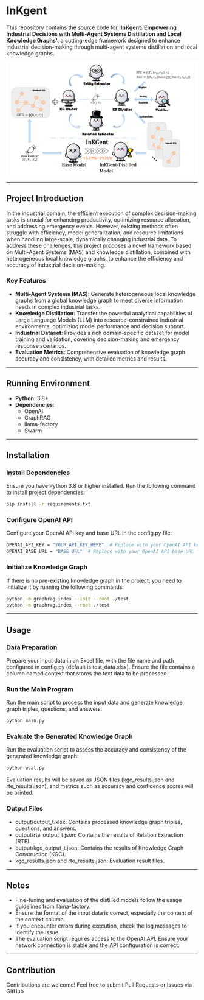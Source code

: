 # InKgent

This repository contains the source code for **'InKgent: Empowering Industrial Decisions with Multi-Agent Systems Distillation and Local Knowledge Graphs'**, a cutting-edge framework designed to enhance industrial decision-making through multi-agent systems distillation and local knowledge graphs.

![Framework](Framework.png)

---

## Project Introduction

In the industrial domain, the efficient execution of complex decision-making tasks is crucial for enhancing productivity, optimizing resource allocation, and addressing emergency events. However, existing methods often struggle with efficiency, model generalization, and resource limitations when handling large-scale, dynamically changing industrial data. To address these challenges, this project proposes a novel framework based on Multi-Agent Systems (MAS) and knowledge distillation, combined with heterogeneous local knowledge graphs, to enhance the efficiency and accuracy of industrial decision-making.

### Key Features

- **Multi-Agent Systems (MAS)**: Generate heterogeneous local knowledge graphs from a global knowledge graph to meet diverse information needs in complex industrial tasks.
- **Knowledge Distillation**: Transfer the powerful analytical capabilities of Large Language Models (LLM) into resource-constrained industrial environments, optimizing model performance and decision support.
- **Industrial Dataset**: Provides a rich domain-specific dataset for model training and validation, covering decision-making and emergency response scenarios.
- **Evaluation Metrics**: Comprehensive evaluation of knowledge graph accuracy and consistency, with detailed metrics and results.

---

## Running Environment

- **Python**: 3.8+
- **Dependencies**:
  - OpenAI
  - GraphRAG
  - llama-factory
  - Swarm
---

## Installation

### Install Dependencies

Ensure you have Python 3.8 or higher installed. Run the following command to install project dependencies:

```bash
pip install -r requirements.txt
```
### Configure OpenAI API

Configure your OpenAI API key and base URL in the config.py file:

```bash
OPENAI_API_KEY = "YOUR_API_KEY_HERE"  # Replace with your OpenAI API key
OPENAI_BASE_URL = "BASE_URL"  # Replace with your OpenAI API base URL
```
### Initialize Knowledge Graph

If there is no pre-existing knowledge graph in the project, you need to initialize it by running the following commands:

```bash
python -m graphrag.index --init --root ./test
python -m graphrag.index --root ./test
```
---

## Usage

### Data Preparation

Prepare your input data in an Excel file, with the file name and path configured in config.py (default is test_data.xlsx). Ensure the file contains a column named context that stores the text data to be processed.

### Run the Main Program

Run the main script to process the input data and generate knowledge graph triples, questions, and answers:

```bash
python main.py
```

### Evaluate the Generated Knowledge Graph

Run the evaluation script to assess the accuracy and consistency of the generated knowledge graph:

```bash
python eval.py
```
Evaluation results will be saved as JSON files (kgc_results.json and rte_results.json), and metrics such as accuracy and confidence scores will be printed.

### Output Files

- output/output_t.xlsx: Contains processed knowledge graph triples, questions, and answers.
- output/rte_output_t.json: Contains the results of Relation Extraction (RTE).
- output/kgc_output_t.json: Contains the results of Knowledge Graph Construction (KGC).
- kgc_results.json and rte_results.json: Evaluation result files.

---

## Notes

- Fine-tuning and evaluation of the distilled models follow the usage guidelines from llama-factory.
- Ensure the format of the input data is correct, especially the content of the context column.
- If you encounter errors during execution, check the log messages to identify the issue.
- The evaluation script requires access to the OpenAI API. Ensure your network connection is stable and the API configuration is correct.

---

## Contribution

Contributions are welcome! Feel free to submit Pull Requests or Issues via GitHub
